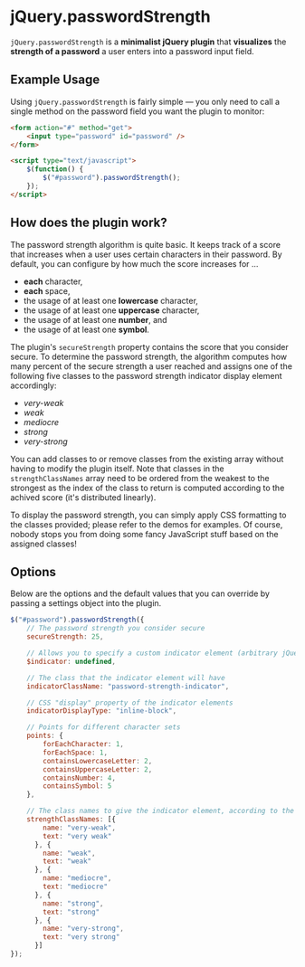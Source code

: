 # jQuery.passwordStrength

`jQuery.passwordStrength` is a **minimalist jQuery plugin** that **visualizes**
the **strength of a password** a user enters into a password input field.


## Example Usage

Using `jQuery.passwordStrength` is fairly simple — you only need to call a single method on the password field you want the plugin to monitor:

```html
<form action="#" method="get">
    <input type="password" id="password" />
</form>

<script type="text/javascript">
    $(function() {
        $("#password").passwordStrength();
    });
</script>
```


## How does the plugin work?

The password strength algorithm is quite basic.
It keeps track of a score that increases when a user uses certain characters in their password.
By default, you can configure by how much the score increases for ...

  - **each** character,
  - **each** space,
  - the usage of at least one **lowercase** character,
  - the usage of at least one **uppercase** character,
  - the usage of at least one **number**, and
  - the usage of at least one **symbol**.

The plugin's `secureStrength` property contains the score that you consider secure.
To determine the password strength, the algorithm computes how many percent of the secure strength a user reached
and assigns one of the following five classes to the password strength indicator display element accordingly:

  - *very-weak*
  - *weak*
  - *mediocre*
  - *strong*
  - *very-strong*

You can add classes to or remove classes from the existing array without having to modify the plugin itself.
Note that classes in the `strengthClassNames` array need to be ordered from the weakest to the strongest
as the index of the class to return is computed according to the achived score (it's distributed linearly).

To display the password strength, you can simply apply CSS formatting to the classes provided;
please refer to the demos for examples.
Of course, nobody stops you from doing some fancy JavaScript stuff based on the assigned classes!

## Options
Below are the options and the default values that you can override by passing a settings object into the plugin.

```javascript
$("#password").passwordStrength({
    // The password strength you consider secure
    secureStrength: 25,

    // Allows you to specify a custom indicator element (arbitrary jQuery selection)
    $indicator: undefined,

    // The class that the indicator element will have
    indicatorClassName: "password-strength-indicator",

    // CSS "display" property of the indicator elements
    indicatorDisplayType: "inline-block",

    // Points for different character sets
    points: {
        forEachCharacter: 1,
        forEachSpace: 1,
        containsLowercaseLetter: 2,
        containsUppercaseLetter: 2,
        containsNumber: 4,
        containsSymbol: 5
    },

    // The class names to give the indicator element, according to the current password strength
    strengthClassNames: [{
        name: "very-weak",
        text: "very weak"
      }, {
        name: "weak",
        text: "weak"
      }, {
        name: "mediocre",
        text: "mediocre"
      }, {
        name: "strong",
        text: "strong"
      }, {
        name: "very-strong",
        text: "very strong"
      }]
});
```
